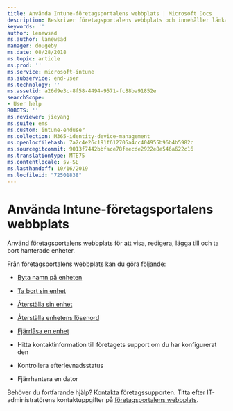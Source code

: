 ```yaml
---
title: Använda Intune-företagsportalens webbplats | Microsoft Docs
description: Beskriver företagsportalens webbplats och innehåller länkar till anvisningar för saker som slutanvändarna kan göra på webbplatsen
keywords: ''
author: lenewsad
ms.author: lanewsad
manager: dougeby
ms.date: 08/28/2018
ms.topic: article
ms.prod: ''
ms.service: microsoft-intune
ms.subservice: end-user
ms.technology: ''
ms.assetid: a26d9e3c-8f58-4494-9571-fc88ba91852e
searchScope:
- User help
ROBOTS: ''
ms.reviewer: jieyang
ms.suite: ems
ms.custom: intune-enduser
ms.collection: M365-identity-device-management
ms.openlocfilehash: 7a2c4e26c191f612705a4cc404955b96b4b5982c
ms.sourcegitcommit: 9013f7442bbface78feecde2922e8e546a622c16
ms.translationtype: MTE75
ms.contentlocale: sv-SE
ms.lasthandoff: 10/16/2019
ms.locfileid: "72501838"
---
```

# <a name="using-the-intune-company-portal-website"></a>Använda Intune-företagsportalens webbplats
Använd [företagsportalens webbplats](https://portal.manage.microsoft.com) för att visa, redigera, lägga till och ta bort hanterade enheter.

Från företagsportalens webbplats kan du göra följande:

- [Byta namn på enheten](rename-your-device-cpwebsite.md)

- [Ta bort sin enhet](remove-your-device-cpwebsite.md)

- [Återställa sin enhet](reset-erase-your-device-cpwebsite.md)

- [Återställa enhetens lösenord](reset-your-passcode-cpwebsite.md)

- [Fjärrlåsa en enhet](remote-lock-your-device-cpwebsite.md)

- Hitta kontaktinformation till företagets support om du har konfigurerat den

- Kontrollera efterlevnadsstatus

- Fjärrhantera en dator

Behöver du fortfarande hjälp? Kontakta företagssupporten. Titta efter IT-administratörens kontaktuppgifter på [företagsportalens webbplats](https://go.microsoft.com/fwlink/?linkid=2010980).
